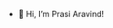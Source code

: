 - 👋 Hi, I’m Prasi Aravind!

<!---
- 👋 Hi, I’m @prasia!
- 👀 I’m interested in full stack and iOS app development!
- 🌱 I’m currently learning HTML, CSS, JS, C#, Java, Swift/SwiftUI, and more!
- 💞️ I’m looking to collaborate on Website/IOS App programs (Preferrably with HTML, CSS, and JS and with SwiftUI/XCode!
- 📫 My instagram is @prasi_aah!
--->
<!---
prasia/prasia is a ✨ special ✨ repository because its `README.md` (this file) appears on your GitHub profile.
You can click the Preview link to take a look at your changes.
--->
